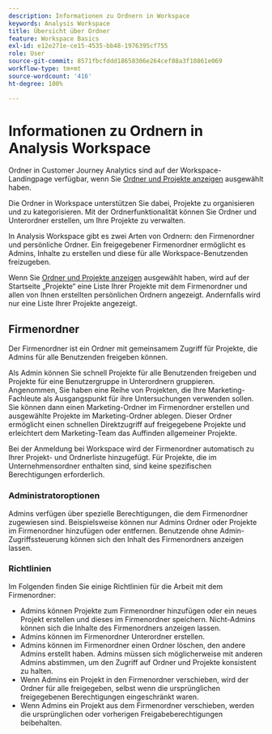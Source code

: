```yaml
---
description: Informationen zu Ordnern in Workspace
keywords: Analysis Workspace
title: Übersicht über Ordner
feature: Workspace Basics
exl-id: e12e271e-ce15-4535-bb48-1976395cf755
role: User
source-git-commit: 8571fbcfddd18658306e264cef88a3f10861e069
workflow-type: tm+mt
source-wordcount: '416'
ht-degree: 100%

---
```


# Informationen zu Ordnern in Analysis Workspace

Ordner in Customer Journey Analytics sind auf der Workspace-Landingpage verfügbar, wenn Sie [Ordner und Projekte anzeigen](../freeform-overview.md#show-selector) ausgewählt haben.

Die Ordner in Workspace unterstützen Sie dabei, Projekte zu organisieren und zu kategorisieren. Mit der Ordnerfunktionalität können Sie Ordner und Unterordner erstellen, um Ihre Projekte zu verwalten.

In Analysis Workspace gibt es zwei Arten von Ordnern: den Firmenordner und persönliche Ordner. Ein freigegebener Firmenordner ermöglicht es Admins, Inhalte zu erstellen und diese für alle Workspace-Benutzenden freizugeben.

Wenn Sie [Ordner und Projekte anzeigen](../freeform-overview.md#show-selector) ausgewählt haben, wird auf der Startseite „Projekte“ eine Liste Ihrer Projekte mit dem Firmenordner und allen von Ihnen erstellten persönlichen Ordnern angezeigt. Andernfalls wird nur eine Liste Ihrer Projekte angezeigt.


## Firmenordner

Der Firmenordner ist ein Ordner mit gemeinsamem Zugriff für Projekte, die Admins für alle Benutzenden freigeben können.

Als Admin können Sie schnell Projekte für alle Benutzenden freigeben und Projekte für eine Benutzergruppe in Unterordnern gruppieren. Angenommen, Sie haben eine Reihe von Projekten, die Ihre Marketing-Fachleute als Ausgangspunkt für ihre Untersuchungen verwenden sollen. Sie können dann einen Marketing-Ordner im Firmenordner erstellen und ausgewählte Projekte im Marketing-Ordner ablegen. Dieser Ordner ermöglicht einen schnellen Direktzugriff auf freigegebene Projekte und erleichtert dem Marketing-Team das Auffinden allgemeiner Projekte.

Bei der Anmeldung bei Workspace wird der Firmenordner automatisch zu Ihrer Projekt- und Ordnerliste hinzugefügt. Für Projekte, die im Unternehmensordner enthalten sind, sind keine spezifischen Berechtigungen erforderlich.

### Administratoroptionen

Admins verfügen über spezielle Berechtigungen, die dem Firmenordner zugewiesen sind. Beispielsweise können nur Admins Ordner oder Projekte im Firmenordner hinzufügen oder entfernen. Benutzende ohne Admin-Zugriffssteuerung können sich den Inhalt des Firmenordners anzeigen lassen.

<!--
![The Projects page showing the admin options.](/help/analysis-workspace/build-workspace-project/assets/admin-options.png)

Non-Admins have limited options.

![The Projects page showing the non-admin options for folders.](/help/analysis-workspace/build-workspace-project/assets/non-admin-folder-options.png)

-->

### Richtlinien

Im Folgenden finden Sie einige Richtlinien für die Arbeit mit dem Firmenordner:

- Admins können Projekte zum Firmenordner hinzufügen oder ein neues Projekt erstellen und dieses im Firmenordner speichern. Nicht-Admins können sich die Inhalte des Firmenordners anzeigen lassen.
- Admins können im Firmenordner Unterordner erstellen.
- Admins können im Firmenordner einen Ordner löschen, den andere Admins erstellt haben. Admins müssen sich möglicherweise mit anderen Admins abstimmen, um den Zugriff auf Ordner und Projekte konsistent zu halten.
- Wenn Admins ein Projekt in den Firmenordner verschieben, wird der Ordner für alle freigegeben, selbst wenn die ursprünglichen freigegebenen Berechtigungen eingeschränkt waren.
- Wenn Admins ein Projekt aus dem Firmenordner verschieben, werden die ursprünglichen oder vorherigen Freigabeberechtigungen beibehalten.

